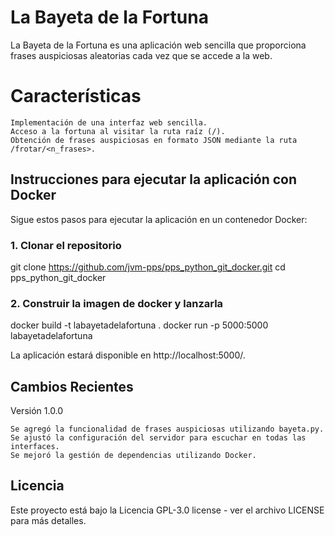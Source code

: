 # La Bayeta de la Fortuna

La Bayeta de la Fortuna es una aplicación web sencilla que proporciona frases auspiciosas aleatorias cada vez que se accede a la web.


# Características


    Implementación de una interfaz web sencilla.
    Acceso a la fortuna al visitar la ruta raíz (/).
    Obtención de frases auspiciosas en formato JSON mediante la ruta /frotar/<n_frases>.



## Instrucciones para ejecutar la aplicación con Docker

Sigue estos pasos para ejecutar la aplicación en un contenedor Docker:


### 1. Clonar el repositorio

git clone https://github.com/jvm-pps/pps_python_git_docker.git
cd pps_python_git_docker

### 2. Construir la imagen de docker y lanzarla

docker build -t labayetadelafortuna .
docker run -p 5000:5000 labayetadelafortuna

La aplicación estará disponible en http://localhost:5000/.


## Cambios Recientes
Versión 1.0.0

    Se agregó la funcionalidad de frases auspiciosas utilizando bayeta.py.
    Se ajustó la configuración del servidor para escuchar en todas las interfaces.
    Se mejoró la gestión de dependencias utilizando Docker.




## Licencia

Este proyecto está bajo la Licencia GPL-3.0 license - ver el archivo LICENSE para más detalles.



